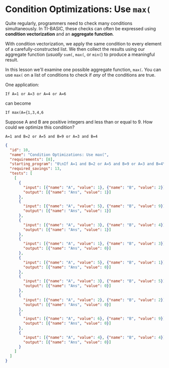# Condition Optimizations: Use `max(`
Quite regularly, programmers need to check many conditions simultaneously. In TI-BASIC, these checks can often be expressed using **condition vectorization** and an **aggregate function**.

With condition vectorization, we apply the same condition to every element of a carefully-constructed list. We then collect the results using our aggregate function (*usually* `sum(`, `max(`, or `min(`) to produce a meaningful result.

In this lesson we'll examine one possible aggregate function, `max(`. You can use `max(` on a list of conditions to check if _any_ of the conditions are true.

One application:
```
If A=1 or A=3 or A=4 or A=6
```
can become
```
If max(A={1,3,4,6
```

Suppose A and B are positive integers and less than or equal to 9. How could we optimize this condition?
```
A=1 and B=2 or A=5 and B=9 or A=3 and B=4
```

<!-- you can *definitely* do better than the bar I set here -->
```json
{
  "id": 10,
  "name": "Condition Optimizations: Use max(",
  "requirements": [8],
  "starting_program": "0\nIf A=1 and B=2 or A=5 and B=9 or A=3 and B=4\n1",
  "required_savings": 13,
  "tests": [
    [
      {
        "input": [{"name": "A", "value": 1}, {"name": "B", "value": 2}],
        "output": [{"name": "Ans", "value": 1}]
      },
      {
        "input": [{"name": "A", "value": 5}, {"name": "B", "value": 9}],
        "output": [{"name": "Ans", "value": 1}]
      },
      {
        "input": [{"name": "A", "value": 3}, {"name": "B", "value": 4}],
        "output": [{"name": "Ans", "value": 1}]
      },
      {
        "input": [{"name": "A", "value": 1}, {"name": "B", "value": 3}],
        "output": [{"name": "Ans", "value": 0}]
      },
      {
        "input": [{"name": "A", "value": 5}, {"name": "B", "value": 1}],
        "output": [{"name": "Ans", "value": 0}]
      },
      {
        "input": [{"name": "A", "value": 3}, {"name": "B", "value": 5}],
        "output": [{"name": "Ans", "value": 0}]
      },
      {
        "input": [{"name": "A", "value": 2}, {"name": "B", "value": 2}],
        "output": [{"name": "Ans", "value": 0}]
      },
      {
        "input": [{"name": "A", "value": 6}, {"name": "B", "value": 9}],
        "output": [{"name": "Ans", "value": 0}]
      },
      {
        "input": [{"name": "A", "value": 4}, {"name": "B", "value": 4}],
        "output": [{"name": "Ans", "value": 0}]
      }
    ]
  ]
}
```